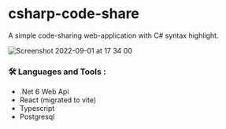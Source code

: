 # csharp-code-share

A simple code-sharing web-application with C# syntax highlight.



![Screenshot 2022-09-01 at 17 34 00](https://user-images.githubusercontent.com/33042077/187954338-a255f02f-8b9d-471b-be55-93a87f780966.png)

### :hammer_and_wrench: Languages and Tools :
- .Net 6 Web Api
- React (migrated to vite)
- Typescript
- Postgresql

